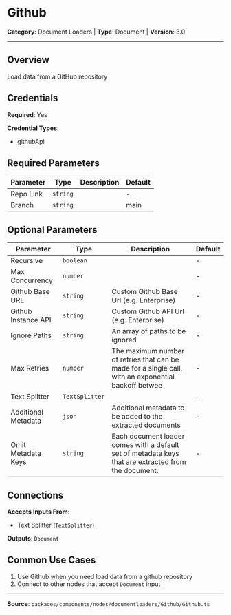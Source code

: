 # Github

**Category**: Document Loaders | **Type**: Document | **Version**: 3.0

---

## Overview

Load data from a GitHub repository

## Credentials

**Required**: Yes

**Credential Types**:
- githubApi

## Required Parameters

| Parameter | Type | Description | Default |
|-----------|------|-------------|---------|
| Repo Link | `string` |  | - |
| Branch | `string` |  | main |

## Optional Parameters

| Parameter | Type | Description | Default |
|-----------|------|-------------|---------|
| Recursive | `boolean` |  | - |
| Max Concurrency | `number` |  | - |
| Github Base URL | `string` | Custom Github Base Url (e.g. Enterprise) | - |
| Github Instance API | `string` | Custom Github API Url (e.g. Enterprise) | - |
| Ignore Paths | `string` | An array of paths to be ignored | - |
| Max Retries | `number` | The maximum number of retries that can be made for a single call, with an exponential backoff betwee | - |
| Text Splitter | `TextSplitter` |  | - |
| Additional Metadata | `json` | Additional metadata to be added to the extracted documents | - |
| Omit Metadata Keys | `string` | Each document loader comes with a default set of metadata keys that are extracted from the document. | - |

## Connections

**Accepts Inputs From**:
- Text Splitter (`TextSplitter`)

**Outputs**: `Document`

## Common Use Cases

1. Use Github when you need load data from a github repository
2. Connect to other nodes that accept `Document` input

---

**Source**: `packages/components/nodes/documentloaders/Github/Github.ts`